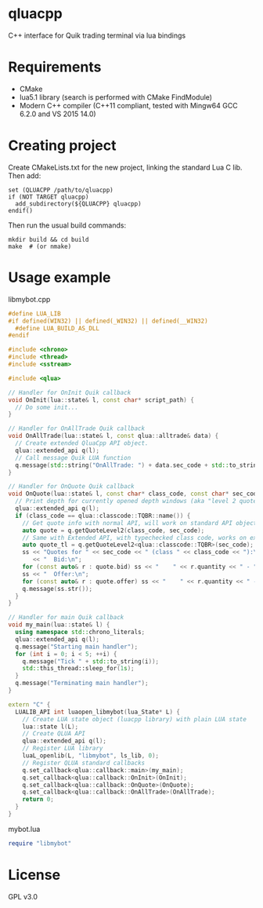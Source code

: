 # qluacpp
C++ interface for Quik trading terminal via lua bindings

# Requirements
- CMake
- lua5.1 library (search is performed with CMake FindModule)
- Modern C++ compiler (C++11 compliant, tested with Mingw64 GCC 6.2.0 and VS 2015 14.0)

# Creating project
Create CMakeLists.txt for the new project, linking the standard Lua C lib. Then add:
```
set (QLUACPP /path/to/qluacpp)
if (NOT TARGET qluacpp)
  add_subdirectory(${QLUACPP} qluacpp)
endif()
```
Then run the usual build commands:
```
mkdir build && cd build
make  # (or nmake)
```

# Usage example
libmybot.cpp
``` c++ 
#define LUA_LIB
#if defined(WIN32) || defined(_WIN32) || defined(__WIN32)
  #define LUA_BUILD_AS_DLL
#endif

#include <chrono>
#include <thread>
#include <sstream>

#include <qlua>

// Handler for OnInit Quik callback
void OnInit(lua::state& l, const char* script_path) {
  // Do some init...
}

// Handler for OnAllTrade Quik callback
void OnAllTrade(lua::state& l, const qlua::alltrade& data) {
  // Create extended QluaCpp API object. 
  qlua::extended_api q(l);
  // Call message Quik LUA function
  q.message(std::string("OnAllTrade: ") + data.sec_code + std::to_string(data.price));
}

// Handler for OnQuote Quik callback
void OnQuote(lua::state& l, const char* class_code, const char* sec_code) {
  // Print depth for currently opened depth windows (aka "level 2 quotes"
  qlua::extended_api q(l);
  if (class_code == qlua::classcode::TQBR::name()) {
    // Get quote info with normal API, will work on standard API object
    auto quote = q.getQuoteLevel2(class_code, sec_code);
    // Same with Extended API, with typechecked class code, works on extended API object
    auto quote_tl = q.getQuoteLevel2<qlua::classcode::TQBR>(sec_code);
    ss << "Quotes for " << sec_code << " (class " << class_code << "):\n"
       << "  Bid:\n";
    for (const auto& r : quote.bid) ss << "    " << r.quantity << " - " << r.price << "\n";
    ss << "  Offer:\n";
    for (const auto& r : quote.offer) ss << "    " << r.quantity << " - " << r.price << "\n";
    q.message(ss.str());
  }
}

// Handler for main Quik callback
void my_main(lua::state& l) {
  using namespace std::chrono_literals;
  qlua::extended_api q(l);
  q.message("Starting main handler");
  for (int i = 0; i < 5; ++i) {
    q.message("Tick " + std::to_string(i));
    std::this_thread::sleep_for(1s);
  }
  q.message("Terminating main handler");
}

extern "C" {
  LUALIB_API int luaopen_libmybot(lua_State* L) {
    // Create LUA state object (luacpp library) with plain LUA state
    lua::state l(L);
    // Create QLUA API
    qlua::extended_api q(l);
    // Register LUA library
    luaL_openlib(L, "libmybot", ls_lib, 0);
    // Register QLUA standard callbacks
    q.set_callback<qlua::callback::main>(my_main);
    q.set_callback<qlua::callback::OnInit>(OnInit);
    q.set_callback<qlua::callback::OnQuote>(OnQuote);
    q.set_callback<qlua::callback::OnAllTrade>(OnAllTrade);
    return 0;
  }
}
```

mybot.lua
``` lua
require "libmybot"
```

# License
GPL v3.0
